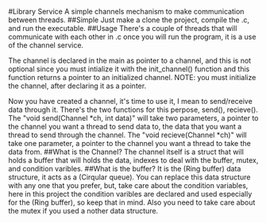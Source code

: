 #Library Service
A simple channels mechanism to make communication between threads.
##Simple
Just make a clone the project, compile the .c, and run the executable.
##Usage
There's a couple of threads that will communicate with each other in .c once you will run the program, it is a use of the channel service.

The channel is declared in the main as pointer to a channel, and this is not optional since you must intialize it with the init_channel() function and this function returns a pointer to an initialized channel. NOTE: you must initialize the channel, after declaring it as a pointer.

Now you have created a channel, it's time to use it, I mean to send/receive data through it. There's the two functions for this perpose, send(), recieve().
The "void send(Channel *ch, int data)" will take two parameters, a pointer to the channel you want a thread to send data to, the data that you want a thread to send through the channel.
The "void recieve(Channel *ch)" will take one parameter, a pointer to the channel you want a thread to take the data from.
##What is the Channel?
The channel itself is a struct that will holds a buffer that will holds the data, indexes to deal with the buffer, mutex, and condition varibles.
##What is the buffer?
It is the (Ring buffer) data structure, it acts as a (Cirqular queue).
You can replace this data structure with any one that you prefer, but, take care about the condition variables, here in this project the condition varibles are declared and used especially for the (Ring buffer), so keep that in mind.
Also you need to take care about the mutex if you used a nother data structure.
